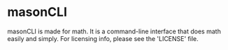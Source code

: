 # masonCLI
masonCLI is made for math. It is a command-line interface that does math easily and simply.
For licensing info, please see the 'LICENSE' file.

